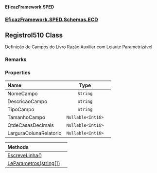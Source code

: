 #### [EficazFramework.SPED](EficazFrameworkSPED.md 'EficazFramework SPED')
### [EficazFramework.SPED.Schemas.ECD](EficazFramework.SPED.Schemas.ECD.md 'EficazFramework.SPED.Schemas.ECD')

## RegistroI510 Class

Definição de Campos do Livro Razão Auxiliar com Leiaute Parametrizável

### Remarks
### Properties

| Name | Type | |
| :--- | :---: | :--- |
| NomeCampo | `String` |  |
| DescricaoCampo | `String` |  |
| TipoCampo | `String` |  |
| TamanhoCampo | `Nullable<Int16>` |  |
| QtdeCasasDecimais | `Nullable<Int16>` |  |
| LarguraColunaRelatorio | `Nullable<Int16>` |  |

| Methods | |
| :--- | :--- |
| [EscreveLinha()](EficazFramework.SPED.Schemas.ECD/RegistroI510/EscreveLinha().md 'EficazFramework.SPED.Schemas.ECD.RegistroI510.EscreveLinha()') | |
| [LeParametros(string[])](EficazFramework.SPED.Schemas.ECD/RegistroI510/LeParametros(string[]).md 'EficazFramework.SPED.Schemas.ECD.RegistroI510.LeParametros(string[])') | |
